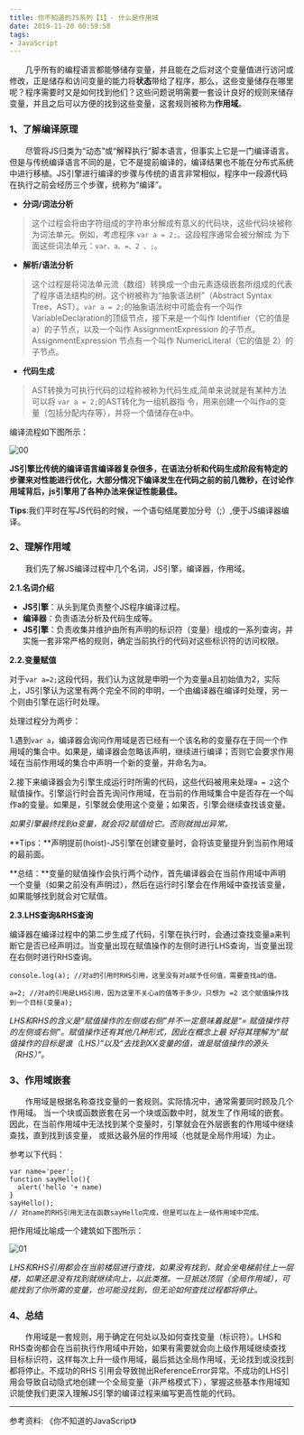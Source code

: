 ```yaml
---
title: 你不知道的JS系列【1】- 什么是作用域
date: 2019-11-20 00:59:58
tags:
- JavaScript
---
```


&emsp;&emsp;几乎所有的编程语言都能够储存变量，并且能在之后对这个变量值进行访问或修改，正是储存和访问变量的能力将**状态**带给了程序，那么，这些变量储存在哪里呢？程序需要时又是如何找到他们？这些问题说明需要一套设计良好的规则来储存变量，并且之后可以方便的找到这些变量，这套规则被称为**作用域**。

### 1、了解编译原理

&emsp;&emsp;尽管将JS归类为“动态”或“解释执行”脚本语言，但事实上它是一门编译语言。但是与传统编译语言不同的是，它不是提前编译的，编译结果也不能在分布式系统中进行移植。JS引擎进行编译的步骤与传统的语言非常相似，程序中一段源代码在执行之前会经历三个步骤，统称为“编译”。
<!--more-->
- **分词/词法分析**

> 这个过程会将由字符组成的字符串分解成有意义的代码块，这些代码块被称为词法单元。例如，考虑程序 ```var a = 2;```。这段程序通常会被分解成 为下面这些词法单元：```var、a、=、2 、;```。

- **解析/语法分析**

> 这个过程是将词法单元流（数组）转换成一个由元素逐级嵌套所组成的代表了程序语法结构的树。这个树被称为“抽象语法树”（Abstract Syntax Tree，AST）。```var a = 2;```的抽象语法树中可能会有一个叫作VariableDeclaration的顶级节点，接下来是一个叫作 Identifier（它的值是 a）的子节点，以及一个叫作 AssignmentExpression 的子节点。AssignmentExpression 节点有一个叫作 NumericLiteral（它的值是 2）的子节点。

- **代码生成**

> AST转换为可执行代码的过程称被称为代码生成,简单来说就是有某种方法可以将 ```var a = 2;```的AST转化为一组机器指 令，用来创建一个叫作a的变量（包括分配内存等），并将一个值储存在a中。

编译流程如下图所示：

![00](/imgs/ydkjs/00.png)

**JS引擎比传统的编译语言编译器复杂很多，在语法分析和代码生成阶段有特定的步骤来对性能进行优化，大部分情况下编译发生在代码之前的前几微秒，在讨论作用域背后，js引擎用了各种办法来保证性能最佳。**

**Tips**:我们平时在写JS代码的时候，一个语句结尾要加分号（;）,便于JS编译器编译。

### 2、理解作用域

&emsp;&emsp;我们先了解JS编译过程中几个名词，JS引擎，编译器，作用域。

**2.1.名词介绍**

- **JS引擎**：从头到尾负责整个JS程序编译过程。
- **编译器**：负责语法分析及代码生成等。
- **JS引擎**：负责收集并维护由所有声明的标识符（变量）组成的一系列查询，并实施一套非常严格的规则，确定当前执行的代码对这些标识符的访问权限。

**2.2.变量赋值**

对于```var a=2;```这段代码，我们认为这就是申明一个为变量a且初始值为2，实际上，JS引擎认为这里有两个完全不同的申明，一个由编译器在编译时处理，另一个则由引擎在运行时处理。

处理过程分为两步：

1.遇到```var a```，编译器会询问作用域是否已经有一个该名称的变量存在于同一个作用域的集合中。如果是，编译器会忽略该声明，继续进行编译；否则它会要求作用域在当前作用域的集合中声明一个新的变量，并命名为a。

2.接下来编译器会为引擎生成运行时所需的代码，这些代码被用来处理```a = 2```这个赋值操作。引擎运行时会首先询问作用域，在当前的作用域集合中是否存在一个叫作a的变量。如果是，引擎就会使用这个变量；如果否，引擎会继续查找该变量。

_如果引擎最终找到a变量，就会将2赋值给它。否则就抛出异常。_

**Tips：**声明提前(hoist)-JS引擎在创建变量时，会将该变量提升到当前作用域的最前面。

**总结：**变量的赋值操作会执行两个动作，首先编译器会在当前作用域中声明一个变量（如果之前没有声明过），然后在运行时引擎会在作用域中查找该变量，如果能够找到就会对它赋值。

**2.3.LHS查询&RHS查询**

编译器在编译过程中的第二步生成了代码，引擎在执行时，会通过查找变量a来判断它是否已经声明过。当变量出现在赋值操作的左侧时进行LHS查询，当变量出现在右侧时进行RHS查询。
```
console.log(a); //对a的引用时RHS引用，这里没有对a赋予任何值，需要查找a的值。

a=2; //对a的引用是LHS引用，因为这里不关心a的值等于多少，只想为 =2 这个赋值操作找到一个目标(变量a);

```
_LHS和RHS的含义是“赋值操作的左侧或右侧”并不一定意味着就是“= 赋值操作符的左侧或右侧”。赋值操作还有其他几种形式，因此在概念上最 好将其理解为“赋值操作的目标是谁（LHS）”以及“去找到XX变量的值，谁是赋值操作的源头（RHS）”。_


### 3、作用域嵌套

&emsp;&emsp;作用域是根据名称查找变量的一套规则。实际情况中，通常需要同时顾及几个作用域。 当一个块或函数嵌套在另一个块或函数中时，就发生了作用域的嵌套。因此，在当前作用域中无法找到某个变量时，引擎就会在外层嵌套的作用域中继续查找，直到找到该变量， 或抵达最外层的作用域（也就是全局作用域）为止。

参考以下代码：
```
var name='peer';
function sayHello(){
  alert('hello '+ name)
}
sayHello();
// 对name的RHS引用无法在函数sayHello完成，但是可以在上一级作用域中完成。
```

把作用域比喻成一个建筑如下图所示：

![01](/imgs/ydkjs/01.png)

_LHS和RHS引用都会在当前楼层进行查找，如果没有找到，就会坐电梯前往上一层楼，如果还是没有找到就继续向上，以此类推。一旦抵达顶层（全局作用域），可能找到了你所需的变量，也可能没找到，但无论如何查找过程都将停止。_


### 4、总结

&emsp;&emsp;作用域是一套规则，用于确定在何处以及如何查找变量（标识符）。LHS和RHS查询都会在当前执行作用域中开始，如果有需要就会向上级作用域继续查找目标标识符，这样每次上升一级作用域，最后抵达全局作用域，无论找到或没找到都将停止。不成功的RHS 引用会导致抛出ReferenceError异常。不成功的LHS引用会导致自动隐式地创建一个全局变量（非严格模式下），掌握这些基本作用域知识能使我们更深入理解JS引擎的编译过程来编写更高性能的代码。

---
参考资料:
《你不知道的JavaScript》



